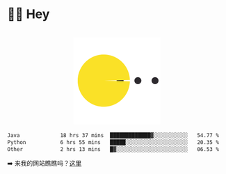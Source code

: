 
# 👋🏻 Hey
<div align="center">
	<br>
	<img src="https://raw.githubusercontent.com/Aniket965/Aniket965/master/pacman.svg?sanitize=true" width="200" height="200">
	<br>
</div>

<!--START_SECTION:waka-->

```text
Java             18 hrs 37 mins  █████████████▓░░░░░░░░░░░   54.77 %
Python           6 hrs 55 mins   █████░░░░░░░░░░░░░░░░░░░░   20.35 %
Other            2 hrs 13 mins   █▓░░░░░░░░░░░░░░░░░░░░░░░   06.53 %
```

<!--END_SECTION:waka-->

 ➡️  来我的网站瞧瞧吗？[这里](https://www.shaolongfei.com)
